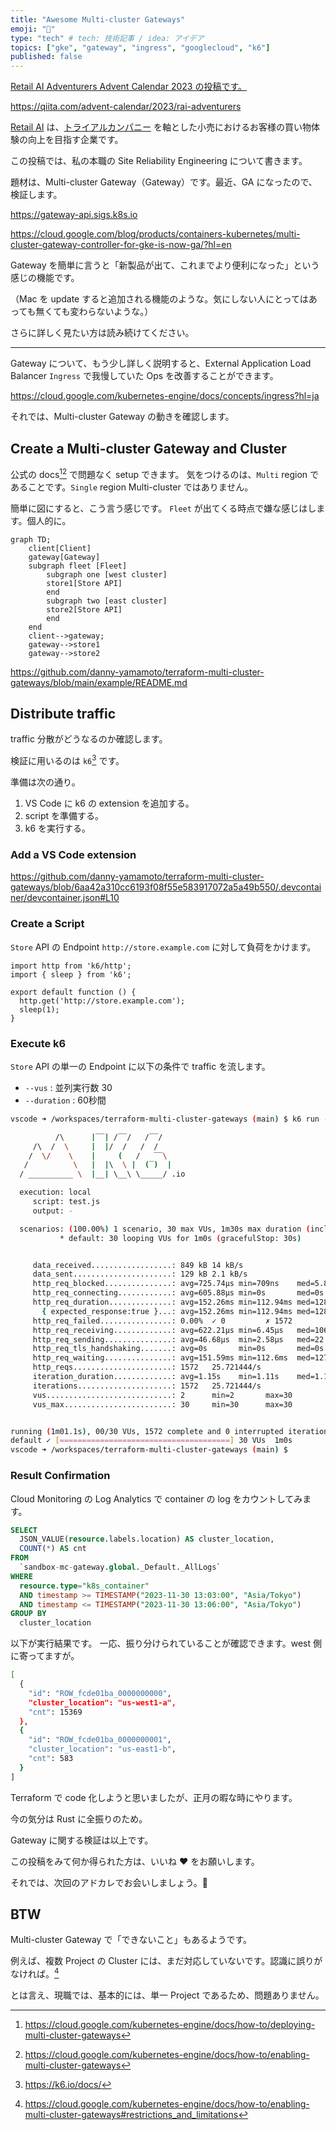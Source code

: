 ```yaml
---
title: "Awesome Multi-cluster Gateways"
emoji: "🚪"
type: "tech" # tech: 技術記事 / idea: アイデア
topics: ["gke", "gateway", "ingress", "googlecloud", "k6"]
published: false
---
```

[Retail AI Adventurers Advent Calendar 2023 の投稿です。](https://qiita.com/advent-calendar/2023/rai-adventurers)

https://qiita.com/advent-calendar/2023/rai-adventurers

[Retail AI](https://www.retail-ai.jp) は、[トライアルカンパニー](https://www.trial-net.co.jp) を軸とした小売におけるお客様の買い物体験の向上を目指す企業です。

この投稿では、私の本職の Site Reliability Engineering について書きます。

題材は、Multi-cluster Gateway（Gateway）です。最近、GA になったので、検証します。

https://gateway-api.sigs.k8s.io

https://cloud.google.com/blog/products/containers-kubernetes/multi-cluster-gateway-controller-for-gke-is-now-ga/?hl=en

Gateway を簡単に言うと「新製品が出て、これまでより便利になった」という感じの機能です。

（Mac を update すると追加される機能のような。気にしない人にとってはあっても無くても変わらないような。）

さらに詳しく見たい方は読み続けてください。

---

Gateway について、もう少し詳しく説明すると、External Application Load Balancer `Ingress` で我慢していた Ops を改善することができます。

https://cloud.google.com/kubernetes-engine/docs/concepts/ingress?hl=ja

それでは、Multi-cluster Gateway の動きを確認します。

## Create a Multi-cluster Gateway and Cluster
公式の docs[^3][^4] で問題なく setup できます。
気をつけるのは、`Multi` region であることです。`Single` region Multi-cluster ではありません。

簡単に図にすると、こう言う感じです。
`Fleet` が出てくる時点で嫌な感じはします。個人的に。

```mermaid
graph TD;
    client[Client]
    gateway[Gateway]
    subgraph fleet [Fleet]
        subgraph one [west cluster]
        store1[Store API]
        end
        subgraph two [east cluster]
        store2[Store API]
        end
    end
    client-->gateway;
    gateway-->store1
    gateway-->store2
```

https://github.com/danny-yamamoto/terraform-multi-cluster-gateways/blob/main/example/README.md

## Distribute traffic
traffic 分散がどうなるのか確認します。

検証に用いるのは `k6`[^2] です。

準備は次の通り。
1. VS Code に k6 の extension を追加する。
1. script を準備する。
1. k6 を実行する。

### Add a VS Code extension

https://github.com/danny-yamamoto/terraform-multi-cluster-gateways/blob/6aa42a310cc6193f08f55e583917072a5a49b550/.devcontainer/devcontainer.json#L10

### Create a Script
`Store` API の Endpoint `http://store.example.com` に対して負荷をかけます。
```js: test.js
import http from 'k6/http';
import { sleep } from 'k6';

export default function () {
  http.get('http://store.example.com');
  sleep(1);
}
```

### Execute k6
`Store` API の単一の Endpoint に以下の条件で traffic を流します。
- `--vus` : 並列実行数 30
- `--duration` : 60秒間
```bash
vscode ➜ /workspaces/terraform-multi-cluster-gateways (main) $ k6 run --vus 30 --duration 60s test.js 

          /\      |‾‾| /‾‾/   /‾‾/   
     /\  /  \     |  |/  /   /  /    
    /  \/    \    |     (   /   ‾‾\  
   /          \   |  |\  \ |  (‾)  | 
  / __________ \  |__| \__\ \_____/ .io

  execution: local
     script: test.js
     output: -

  scenarios: (100.00%) 1 scenario, 30 max VUs, 1m30s max duration (incl. graceful stop):
           * default: 30 looping VUs for 1m0s (gracefulStop: 30s)


     data_received..................: 849 kB 14 kB/s
     data_sent......................: 129 kB 2.1 kB/s
     http_req_blocked...............: avg=725.74µs min=709ns    med=5.89µs   max=38.68ms  p(90)=15.41µs  p(95)=24.4µs  
     http_req_connecting............: avg=605.88µs min=0s       med=0s       max=32.63ms  p(90)=0s       p(95)=0s      
     http_req_duration..............: avg=152.26ms min=112.94ms med=128.9ms  max=500.83ms p(90)=209.28ms p(95)=245.09ms
       { expected_response:true }...: avg=152.26ms min=112.94ms med=128.9ms  max=500.83ms p(90)=209.28ms p(95)=245.09ms
     http_req_failed................: 0.00%  ✓ 0         ✗ 1572
     http_req_receiving.............: avg=622.21µs min=6.45µs   med=106.81µs max=114.73ms p(90)=1.25ms   p(95)=1.83ms  
     http_req_sending...............: avg=46.68µs  min=2.58µs   med=22.43µs  max=4.61ms   p(90)=76.31µs  p(95)=146.04µs
     http_req_tls_handshaking.......: avg=0s       min=0s       med=0s       max=0s       p(90)=0s       p(95)=0s      
     http_req_waiting...............: avg=151.59ms min=112.6ms  med=127.89ms max=500.43ms p(90)=208.39ms p(95)=244.85ms
     http_reqs......................: 1572   25.721444/s
     iteration_duration.............: avg=1.15s    min=1.11s    med=1.13s    max=1.53s    p(90)=1.21s    p(95)=1.24s   
     iterations.....................: 1572   25.721444/s
     vus............................: 2      min=2       max=30
     vus_max........................: 30     min=30      max=30


running (1m01.1s), 00/30 VUs, 1572 complete and 0 interrupted iterations
default ✓ [======================================] 30 VUs  1m0s
vscode ➜ /workspaces/terraform-multi-cluster-gateways (main) $ 
```

### Result Confirmation
Cloud Monitoring の Log Analytics で container の log をカウントしてみます。

```sql
SELECT
  JSON_VALUE(resource.labels.location) AS cluster_location,
  COUNT(*) AS cnt
FROM
  `sandbox-mc-gateway.global._Default._AllLogs`
WHERE
  resource.type="k8s_container"
  AND timestamp >= TIMESTAMP("2023-11-30 13:03:00", "Asia/Tokyo")
  AND timestamp <= TIMESTAMP("2023-11-30 13:06:00", "Asia/Tokyo")
GROUP BY
  cluster_location
```

以下が実行結果です。
一応、振り分けられていることが確認できます。west 側に寄ってますが。
```bash
[
  {
    "id": "ROW_fcde01ba_0000000000",
    "cluster_location": "us-west1-a",
    "cnt": 15369
  },
  {
    "id": "ROW_fcde01ba_0000000001",
    "cluster_location": "us-east1-b",
    "cnt": 583
  }
]
```

Terraform で code 化しようと思いましたが、正月の暇な時にやります。

今の気分は Rust に全振りのため。

Gateway に関する検証は以上です。

この投稿をみて何か得られた方は、いいね ❤️ をお願いします。

それでは、次回のアドカレでお会いしましょう。👋

## BTW
Multi-cluster Gateway で「できないこと」もあるようです。

例えば、複数 Project の Cluster には、まだ対応していないです。認識に誤りがなければ。[^1]

とは言え、現職では、基本的には、単一 Project であるため、問題ありません。


[^1]: https://cloud.google.com/kubernetes-engine/docs/how-to/enabling-multi-cluster-gateways#restrictions_and_limitations
[^2]: https://k6.io/docs/
[^3]: https://cloud.google.com/kubernetes-engine/docs/how-to/deploying-multi-cluster-gateways
[^4]: https://cloud.google.com/kubernetes-engine/docs/how-to/enabling-multi-cluster-gateways
